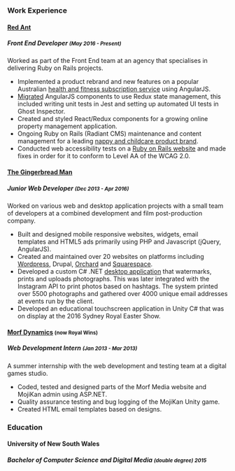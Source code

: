 ### Work Experience

#### [Red Ant](https://redant.com.au/)
##### Front End Developer <small>(May 2016 - Present)</small>
Worked as part of the Front End team at an agency that specialises in delivering Ruby on Rails projects.

* Implemented a product rebrand and new features on a popular Australian [health and fitness subscription service](https://www.12wbt.com/) using AngularJS. 
* [Migrated](https://www.voome.com.au/) AngularJS components to use Redux state management, this included writing unit tests in Jest and setting up automated UI tests in Ghost Inspector.
* Created and styled React/Redux components for a growing online property management application.
* Ongoing Ruby on Rails (Radiant CMS) maintenance and content management for a leading [nappy and childcare product brand](https://www.huggies.com.au).
* Conducted web accessibility tests on a [Ruby on Rails website](https://www.nps.org.au/) and made fixes in order for it to conform to Level AA of the WCAG 2.0.

#### [The Gingerbread Man](http://www.thegingerbreadman.com.au/home)
##### Junior Web Developer <small>(Dec 2013 - Apr 2016)</small>
Worked on various web and desktop application projects with a small team of developers at a combined development and film post-production company.

* Built and designed mobile responsive websites, widgets, email templates and HTML5 ads primarily using PHP and Javascript (jQuery, AngularJS).
* Created and maintained over 20 websites on platforms including [Wordpress](https://lovesupreme.com.au/), Drupal, [Orchard](http://www.ecosave.com.au/) and [Squarespace](http://www.divineimages.com.au/).
* Developed a custom C# .NET [desktop application](http://www.socialseen.com.au/socialpod/) that watermarks, prints and uploads photographs. This was later integrated with the Instagram API to print photos based on hashtags. The system printed over 5500 photographs and gathered over 4000 unique email addresses at events run by the client. 
* Developed an educational touchscreen application in Unity C# that was on display at the 2016 Sydney Royal Easter Show.

#### [Morf Dynamics](http://www.royalwins.com/) <small>(now Royal Wins)</small>
##### Web Development Intern <small>(Jan 2013 - Mar 2013)</small>
A summer internship with the web development and testing team at a digital games studio.

* Coded, tested and designed parts of the Morf Media website and MojiKan admin using ASP.NET.
* Quality assurance testing and bug logging of the MojiKan Unity game.
* Created HTML email templates based on designs.


### Education

#### University of New South Wales
##### Bachelor of Computer Science and Digital Media <small>(double degree) 2015</small>
